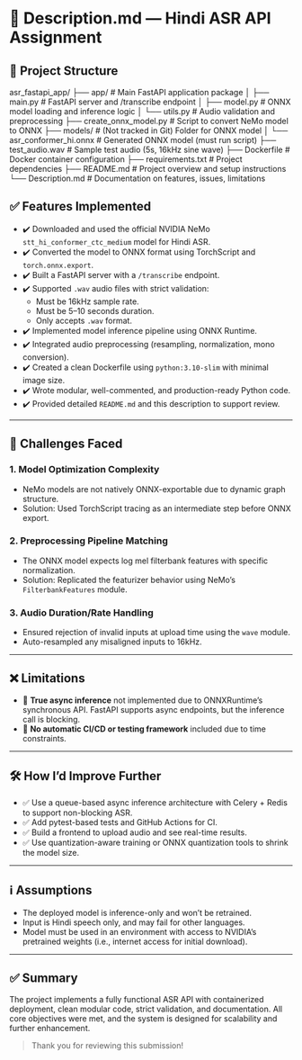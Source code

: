 # 📝 Description.md — Hindi ASR API Assignment

## 📁 Project Structure
asr_fastapi_app/
├── app/ # Main FastAPI application package
│ ├── main.py # FastAPI server and /transcribe endpoint
│ ├── model.py # ONNX model loading and inference logic
│ └── utils.py # Audio validation and preprocessing
├── create_onnx_model.py # Script to convert NeMo model to ONNX
├── models/ # (Not tracked in Git) Folder for ONNX model
│ └── asr_conformer_hi.onnx # Generated ONNX model (must run script)
├── test_audio.wav # Sample test audio (5s, 16kHz sine wave)
├── Dockerfile # Docker container configuration
├── requirements.txt # Project dependencies
├── README.md # Project overview and setup instructions
└── Description.md # Documentation on features, issues, limitations

## ✅ Features Implemented

- ✔️ Downloaded and used the official NVIDIA NeMo `stt_hi_conformer_ctc_medium` model for Hindi ASR.
- ✔️ Converted the model to ONNX format using TorchScript and `torch.onnx.export`.
- ✔️ Built a FastAPI server with a `/transcribe` endpoint.
- ✔️ Supported `.wav` audio files with strict validation:
  - Must be 16kHz sample rate.
  - Must be 5–10 seconds duration.
  - Only accepts `.wav` format.
- ✔️ Implemented model inference pipeline using ONNX Runtime.
- ✔️ Integrated audio preprocessing (resampling, normalization, mono conversion).
- ✔️ Created a clean Dockerfile using `python:3.10-slim` with minimal image size.
- ✔️ Wrote modular, well-commented, and production-ready Python code.
- ✔️ Provided detailed `README.md` and this description to support review.

---

## 🚧 Challenges Faced

### 1. **Model Optimization Complexity**
   - NeMo models are not natively ONNX-exportable due to dynamic graph structure.
   - Solution: Used TorchScript tracing as an intermediate step before ONNX export.

### 2. **Preprocessing Pipeline Matching**
   - The ONNX model expects log mel filterbank features with specific normalization.
   - Solution: Replicated the featurizer behavior using NeMo’s `FilterbankFeatures` module.

### 3. **Audio Duration/Rate Handling**
   - Ensured rejection of invalid inputs at upload time using the `wave` module.
   - Auto-resampled any misaligned inputs to 16kHz.

---

## ❌ Limitations

- 🚫 **True async inference** not implemented due to ONNXRuntime’s synchronous API. FastAPI supports async endpoints, but the inference call is blocking.
- 🚫 **No automatic CI/CD or testing framework** included due to time constraints.

---

## 🛠️ How I’d Improve Further

- ✅ Use a queue-based async inference architecture with Celery + Redis to support non-blocking ASR.
- ✅ Add pytest-based tests and GitHub Actions for CI.
- ✅ Build a frontend to upload audio and see real-time results.
- ✅ Use quantization-aware training or ONNX quantization tools to shrink the model size.

---

## ℹ️ Assumptions

- The deployed model is inference-only and won’t be retrained.
- Input is Hindi speech only, and may fail for other languages.
- Model must be used in an environment with access to NVIDIA’s pretrained weights (i.e., internet access for initial download).

---

## ✅ Summary

The project implements a fully functional ASR API with containerized deployment, clean modular code, strict validation, and documentation. All core objectives were met, and the system is designed for scalability and further enhancement.

> Thank you for reviewing this submission!
